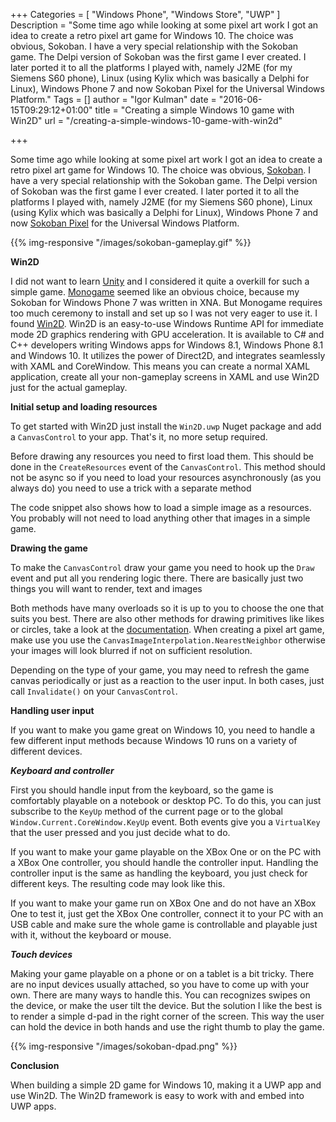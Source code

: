 +++
Categories = [ "Windows Phone", "Windows Store", "UWP" ]
Description = "Some time ago while looking at some pixel art work I got an idea to create a retro pixel art game for Windows 10. The choice was obvious, Sokoban. I have a very special relationship with the Sokoban game. The Delpi version of Sokoban was the first game I ever created. I later ported it to all the platforms I played with, namely J2ME (for my Siemens S60 phone), Linux (using Kylix which was basically a Delphi for Linux), Windows Phone 7 and now Sokoban Pixel for the Universal Windows Platform."
Tags = []
author = "Igor Kulman"
date = "2016-06-15T09:29:12+01:00"
title = "Creating a simple Windows 10 game with Win2D"
url = "/creating-a-simple-windows-10-game-with-win2d"

+++

Some time ago while looking at some pixel art work I got an idea to create a retro pixel art game for Windows 10. The choice was obvious, [Sokoban](https://www.microsoft.com/store/apps/9nblggh4xdln). I have a very special relationship with the Sokoban game. The Delpi version of Sokoban was the first game I ever created. I later ported it to all the platforms I played with, namely J2ME (for my Siemens S60 phone), Linux (using Kylix which was basically a Delphi for Linux), Windows Phone 7 and now [Sokoban Pixel](https://www.microsoft.com/store/apps/9nblggh4xdln) for the Universal Windows Platform.

{{% img-responsive "/images/sokoban-gameplay.gif" %}}

<!--more-->

**Win2D**

I did not want to learn [Unity](https://unity3d.com/) and I considered it quite a overkill for such a simple game. [Monogame](http://www.monogame.net/) seemed like an obvious choice, because my Sokoban for Windows Phone 7 was written in XNA. But Monogame requires too much ceremony to install and set up so I was not very eager to use it. I found [Win2D](https://github.com/Microsoft/Win2D). Win2D is an easy-to-use Windows Runtime API for immediate mode 2D graphics rendering with GPU acceleration. It is available to C# and C++ developers writing Windows apps for Windows 8.1, Windows Phone 8.1 and Windows 10. It utilizes the power of Direct2D, and integrates seamlessly with XAML and CoreWindow. This means you can create a normal XAML application, create all your non-gameplay screens in XAML and use Win2D just for the actual gameplay.

**Initial setup and loading resources**

To get started with Win2D just install the `Win2D.uwp` Nuget package and add a `CanvasControl` to your app. That's it, no more setup required.

Before drawing any resources you need to first load them. This should be done in the `CreateResources` event of the `CanvasControl`. This method should not be async so if you need to load your resources asynchronously (as you always do) you need to use a trick with a separate method

<script src="https://gist.github.com/igorkulman/39f73f5117a02c94fbe3b85ec57bb8a8.js?file=load.cs"></script>

The code snippet also shows how to load a simple image as a resources. You probably will not need to load anything other that images in a simple game.

**Drawing the game**

To make the `CanvasControl` draw your game you need to hook up the `Draw` event and put all you rendering logic there. There are basically just two things you will want to render, text and images

<script src="https://gist.github.com/igorkulman/39f73f5117a02c94fbe3b85ec57bb8a8.js?file=draw.cs"></script>

Both methods have many overloads so it is up to you to choose the one that suits you best. There are also other methods for drawing primitives like likes or circles, take a look at the [documentation](http://microsoft.github.io/Win2D/html/Introduction.htm). When creating a pixel art game, make use you use the `CanvasImageInterpolation.NearestNeighbor` otherwise your images will look blurred if not on sufficient resolution.

Depending on the type of your game, you may need to refresh the game canvas periodically or just as a reaction to the user input. In both cases, just call `Invalidate()` on your `CanvasControl`. 

**Handling user input**

If you want to make you game great on Windows 10, you need to handle a few different input methods because Windows 10 runs on a variety of different devices. 

***Keyboard and controller***

First you should handle input from the keyboard, so the game is comfortably playable on a notebook or desktop PC. To do this, you can just subscribe to the `KeyUp` method of the current page or to the global `Window.Current.CoreWindow.KeyUp` event. Both events give you a `VirtualKey` that the user pressed and you just decide what to do.

If you want to make your game playable on the XBox One or on the PC with a XBox One controller, you should handle the controller input. Handling the controller input is the same as handling the keyboard, you just check for different keys. The resulting code may look like this.

<script src="https://gist.github.com/igorkulman/39f73f5117a02c94fbe3b85ec57bb8a8.js?file=input.cs"></script>

If you want to make your game run on XBox One and do not have an XBox One to test it, just get the XBox One controller, connect it to your PC with an USB cable and make sure the whole game is controllable and playable just with it, without the keyboard or mouse.

***Touch devices***

Making your game playable on a phone or on a tablet is a bit tricky. There are no input devices usually attached, so you have to come up with your own. There are many ways to handle this. You can recognizes swipes on the device, or make the user tilt the device. But the solution I like the best is to render a simple d-pad in the right corner of the screen. This way the user can hold the device in both hands and use the right thumb to play the game.

{{% img-responsive "/images/sokoban-dpad.png" %}}

**Conclusion**

When building a simple 2D game for Windows 10, making it a UWP app and use Win2D. The Win2D framework is easy to work with and embed into UWP apps. 